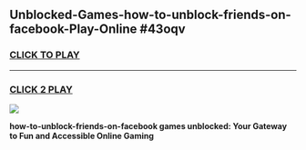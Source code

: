 
## Unblocked-Games-how-to-unblock-friends-on-facebook-Play-Online #43oqv
<h3>
<a href="https://news.freeplayer.one?title=how-to-unblock-friends-on-facebook&ref=3">CLICK TO PLAY</a></h3>
<hr>

<h3>
<a href="https://news.freeplayer.one?title=how-to-unblock-friends-on-facebook&ref=3">CLICK 2 PLAY</a>
  
</h3>

<a href="https://news.freeplayer.one?title=how-to-unblock-friends-on-facebook&ref=3"><img src="https://clearcache.store/games.png"></a>


**how-to-unblock-friends-on-facebook games unblocked: Your Gateway to Fun and Accessible Online Gaming**
